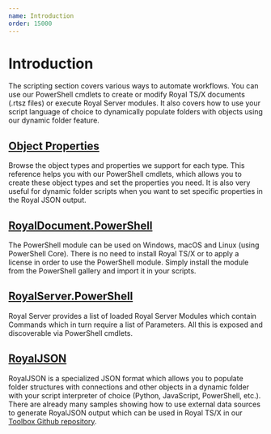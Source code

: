 ```yaml
---
name: Introduction
order: 15000
---
```


# Introduction

The scripting section covers various ways to automate workflows. You can use our PowerShell cmdlets to create or modify Royal TS/X documents (.rtsz files) or execute Royal Server modules. It also covers how to use your script language of choice to dynamically populate folders with objects using our dynamic folder feature.

## [Object Properties](objects/index.md)
Browse the object types and properties we support for each type. This reference helps you with our PowerShell cmdlets, which allows you to create these object types and set the properties you need. It is also very useful for dynamic folder scripts when you want to set specific properties in the Royal JSON output.

## [RoyalDocument.PowerShell](document/index.md)
The PowerShell module can be used on Windows, macOS and Linux (using PowerShell Core). There is no need to install Royal TS/X or to apply a license in order to use the PowerShell module. Simply install the module from the PowerShell gallery and import it in your scripts.

## [RoyalServer.PowerShell](server/index.md)
Royal Server provides a list of loaded Royal Server Modules which contain Commands which in turn require a list of Parameters. All this is exposed and discoverable via PowerShell cmdlets.

## [RoyalJSON](rjson/index.md)
RoyalJSON is a specialized JSON format which allows you to populate folder structures with connections and other objects in a dynamic folder with your script interpreter of choice (Python, JavaScript, PowerShell, etc.).
There are already many samples showing how to use external data sources to generate RoyalJSON output which can be used in Royal TS/X in our [Toolbox Github repository](https://www.royalapps.com/go/dynamicfolder-samples).